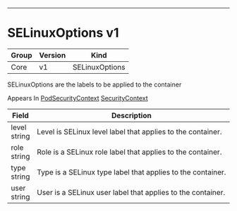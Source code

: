 

-----------
# SELinuxOptions v1



Group        | Version     | Kind
------------ | ---------- | -----------
Core | v1 | SELinuxOptions







SELinuxOptions are the labels to be applied to the container

<aside class="notice">
Appears In <a href="#podsecuritycontext-v1">PodSecurityContext</a> <a href="#securitycontext-v1">SecurityContext</a> </aside>

Field        | Description
------------ | -----------
level <br /> string | Level is SELinux level label that applies to the container.
role <br /> string | Role is a SELinux role label that applies to the container.
type <br /> string | Type is a SELinux type label that applies to the container.
user <br /> string | User is a SELinux user label that applies to the container.






